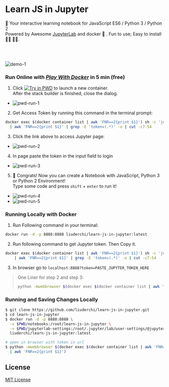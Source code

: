 # Learn JS in Jupyter

📙 Your interactive learning notebook for JavaScript ES6 / Python 3 / Python 2 \
Powered by Awesome [JupyterLab][jupyterlab] and docker 🐳 . Fun to use; Easy to install 👩‍💻 👨‍💻.

<br/>
<br/>

![demo-1][demo-1]


### Run Online with [_Play With Docker_][pwd-link] in 5 min (free)

1. Click [![Try in PWD][try-pwd-img]][try-pwd-link] to launch a new container. \
  After the stack builder is finished, close the dialog.

  - ![pwd-run-1][pwd-run-1]

2. Get Access Token by running this command in the terminal prompt:

  ```sh
  docker exec $(docker container list | awk 'FNR==2{print $1}') sh -c 'jupyter notebook list' \
    | awk 'FNR==2{print $1}' | grep -E 'token=(.*)' -o | cut -c7-54
  ```

3. Click the link above to access Jupyter page:

  - ![pwd-run-2][pwd-run-2]

4. In page paste the token in the input field to login

  - ![pwd-run-3][pwd-run-3]

5. 🎉 Congrats! Now you can create a Notebook with JavaScript, Python 3 or Python 2 Environment! \
  Type some code and press `shift` + `enter` to run it!

  - ![pwd-run-4][pwd-run-4]
  - ![pwd-run-5][pwd-run-5]


### Running Locally with Docker

1. Run Following command in your terminal:

  ```bash
  docker run -d -p 8888:8888 liuderchi/learn-js-in-jupyter:latest
  ```

2. Run following command to get Jupyter token. Then Copy it.

  ```bash
  docker exec $(docker container list | awk 'FNR==2{print $1}') sh -c 'jupyter notebook list' \
      | awk 'FNR==2{print $1}' | grep -E 'token=(.*)' -o | cut -c7-54
  ```

3. In browser go to `localhost:8888?token=PASTE_JUPYTER_TOKEN_HERE`


> One Liner for step 2 and step 3:
>   ```bash
> python -mwebbrowser $(docker exec $(docker container list | awk 'FNR==2{print $1}') sh -c 'jupyter notebook list' | awk 'FNR==2{print $1}')
> ```

### Running and Saving Changes Locally

```sh
$ git clone https://github.com/liuderchi/learn-js-in-jupyter.git
$ cd learn-js-in-jupyter
$ docker run -d -p 8888:8888 \
  -v $PWD/notebooks:/root/learn-js-in-jupyter \
  -v $PWD/jupyterlab-settings:/root/.jupyter/lab/user-settings/@jupyterlab \
  liuderchi/learn-js-in-jupyter:latest

# open in browser with token in url
$ python -mwebbrowser $(docker exec $(docker container list | awk 'FNR==2{print $1}') sh -c 'jupyter notebook list' \
  | awk 'FNR==2{print $1}')
```


## License

[MIT License][mit-license]


[jupyterlab]: https://jupyterlab.readthedocs.io/en/stable/
[demo-1]: https://user-images.githubusercontent.com/4994705/44629391-3a5f4e80-a981-11e8-8f6c-924c778c00d8.png
[pwd-link]: https://labs.play-with-docker.com/
[try-pwd-img]: https://cdn.rawgit.com/play-with-docker/stacks/cff22438/assets/images/button.png
[try-pwd-link]: http://play-with-docker.com?stack=https://raw.githubusercontent.com/liuderchi/learn-js-in-jupyter/master/stack.yml
[pwd-run-1]: https://user-images.githubusercontent.com/4994705/44618078-d87be780-a8a1-11e8-9226-7f36616f90cc.png
[pwd-run-2]: https://user-images.githubusercontent.com/4994705/42303031-6e6cbebe-8051-11e8-8dea-928481c0f4e4.png
[pwd-run-3]: https://user-images.githubusercontent.com/4994705/44618015-c51c4c80-a8a0-11e8-903a-5627ee53a153.png
[pwd-run-4]: https://user-images.githubusercontent.com/4994705/44621173-e8142400-a8d3-11e8-9d1f-01abc34e3064.png
[pwd-run-5]: https://user-images.githubusercontent.com/4994705/44629393-3b907b80-a981-11e8-8131-cf0a64eaf11c.png
[mit-license]: https://liuderchi.mit-license.org/ 'mit-license'
